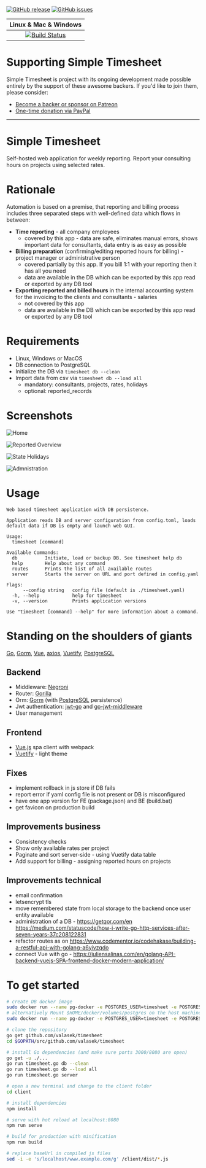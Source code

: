 [![GitHub release](https://img.shields.io/github/release-pre/valasek/timesheet.svg)](https://github.com/valasek/timesheet/releases)
[![GitHub issues](https://img.shields.io/github/issues/valasek/timesheet.svg)](https://github.com/valasek/timesheet/issues)


| **Linux & Mac & Windows** |
| :-----------------------: |
| [![Build Status](https://travis-ci.org/valasek/timesheet.svg?branch=master)](https://travis-ci.org/valasek/timesheet) |

# Supporting Simple Timesheet

Simple Timesheet is project with its ongoing development made possible entirely by the support of these awesome backers. If you'd like to join them, please consider:

- [Become a backer or sponsor on Patreon](https://www.patreon.com/valasek)
- [One-time donation via PayPal](https://paypal.me/StanislavValasek)

---

# Simple Timesheet

Self-hosted web application for weekly reporting. Report your consulting hours on projects using selected rates.

# Rationale

Automation is based on a premise, that reporting and billing process includes three separated steps with well-defined data which flows in between:
* **Time reporting** - all company employees
  * covered by this app - data are safe, eliminates manual errors, shows important data for consultants, data entry is as easy as possible
* **Billing preparation** (confirming/editing reported hours for billing) - project manager or administrative person
  * covered partially by this app. If you bill 1:1 with your reporting then it has all you need
  * data are available in the DB which can be exported by this app read or exported by any DB tool
* **Exporting reported and billed hours** in the internal accounting system for the invoicing to the clients and consultants - salaries
  * not covered by this app
  * data are available in the DB which can be exported by this app read or exported by any DB tool

# Requirements

- Linux, Windows or MacOS
- DB connection to PostgreSQL
- Initialize the DB via `timesheet db --clean`
- Import data from csv via `timesheet db --load all`
  - mandatory: consultants, projects, rates, holidays
  - optional: reported_records

# Screenshots

![Home](screenshots/home.png?raw=true "Home")

![Reported Overview](screenshots/reported_overview.png?raw=true "Reported Overview")

![State Holidays](screenshots/holidays.png?raw=true "State Holidays")

![Admnistration](screenshots/administration.png?raw=true "Admnistration")

# Usage

```
Web based timesheet application with DB persistence.

Application reads DB and server configuration from config.toml, loads default data if DB is empty and launch web GUI.

Usage:
  timesheet [command]

Available Commands:
  db          Initiate, load or backup DB. See timesheet help db
  help        Help about any command
  routes      Prints the list of all available routes
  server      Starts the server on URL and port defined in config.yaml

Flags:
      --config string   config file (default is ./timesheet.yaml)
  -h, --help            help for timesheet
  -v, --version         Prints application versions

Use "timesheet [command] --help" for more information about a command.
```

# Standing on the shoulders of giants

[Go](https://golang.org/), [Gorm](https://gorm.io/), [Vue](https://vuejs.org/), [axios](https://github.com/axios/axios), [Vuetify](https://vuetifyjs.com/en/), [PostgreSQL](https://www.postgresql.org/)

## Backend

- Middleware: [Negroni](https://github.com/urfave/negroni)
- Router: [Gorilla](https://github.com/gorilla/mux)
- Orm: [Gorm](https://github.com/jinzhu/gorm) (with [PostgreSQL](https://www.postgresql.org/) persistence)
- Jwt authentication: [jwt-go](https://github.com/dgrijalva/jwt-go) and [go-jwt-middleware](https://github.com/auth0/go-jwt-middleware)
- User management

## Frontend

- [Vue.js](https://vuejs.org/) spa client with webpack
- [Vuetify](https://vuetifyjs.com/en/) - light theme

## Fixes

- implement rollback in js store if DB fails 
- report error if yaml config file is not present or DB is misconfigured
- have one app version for FE (package.json) and BE (build.bat)
- get favicon on production build

## Improvements business

- Consistency checks
- Show only available rates per project
- Paginate and sort server-side - using Vuetify data table
- Add support for billing - assigning reported hours on projects

## Improvements technical

- email confirmation
- letsencrypt tls
- move remembered state from local storage to the backend once user entity available
- administration of a DB - https://getqor.com/en
https://medium.com/statuscode/how-i-write-go-http-services-after-seven-years-37c208122831
- refactor routes as on https://www.codementor.io/codehakase/building-a-restful-api-with-golang-a6yivzqdo
- connect Vue with go - https://juliensalinas.com/en/golang-API-backend-vuejs-SPA-frontend-docker-modern-application/

# To get started

``` bash
# create DB docker image
sudo docker run --name pg-docker -e POSTGRES_USER=timesheet -e POSTGRES_PASSWORD=timesheet -e POSTGRES_DB=timesheet -d -p 5432:5432 postgres
# alternatively Mount $HOME/docker/volumes/postgres on the host machine to the container side volume path /var/lib/postgresql/data created inside the container. This ensures that postgres data persists even after the container is removed.
sudo docker run --name pg-docker -e POSTGRES_USER=timesheet -e POSTGRES_PASSWORD=timesheet -e POSTGRES_DB=timesheet -d -p 5432:5432 -v $HOME/docker/volumes/postgres:/var/lib/postgresql/data  postgres

# clone the repository
go get github.com/valasek/timesheet
cd $GOPATH/src/github.com/valasek/timesheet

# install Go dependencies (and make sure ports 3000/8080 are open)
go get -u ./... 
go run timesheet.go db --clean
go run timesheet.go db --load all
go run timesheet.go server

# open a new terminal and change to the client folder
cd client

# install dependencies
npm install

# serve with hot reload at localhost:8080
npm run serve

# build for production with minification
npm run build

# replace baseUrl in compiled js files
sed -i -e 's/localhost/www.example.com/g' /client/dist/*.js
```

